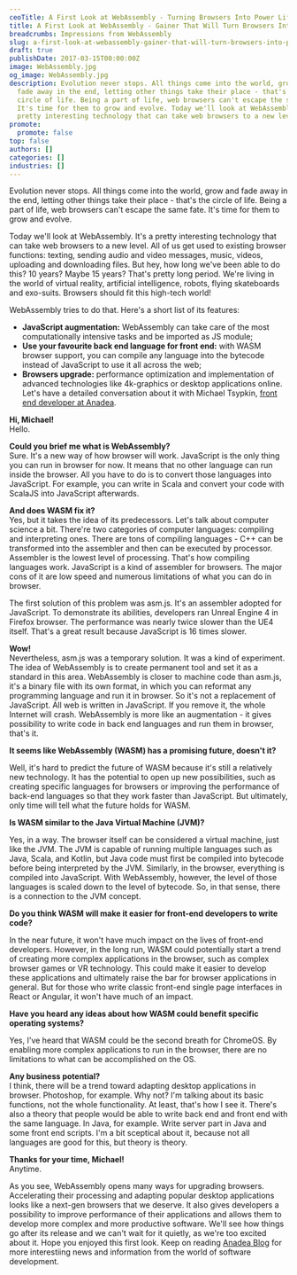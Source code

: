 ```yaml
---
ceoTitle: A First Look at WebAssembly - Turning Browsers Into Power Lifters
title: A First Look at WebAssembly - Gainer That Will Turn Browsers Into Power Lifters
breadcrumbs: Impressions from WebAssembly
slug: a-first-look-at-webassembly-gainer-that-will-turn-browsers-into-power-lifters
draft: true
publishDate: 2017-03-15T00:00:00Z
image: WebAssembly.jpg
og_image: WebAssembly.jpg
description: Evolution never stops. All things come into the world, grow and
  fade away in the end, letting other things take their place - that's the
  circle of life. Being a part of life, web browsers can't escape the same fate.
  It's time for them to grow and evolve. Today we'll look at WebAssembly. It's a
  pretty interesting technology that can take web browsers to a new level.
promote:
  promote: false
top: false
authors: []
categories: []
industries: []
---
```

Evolution never stops. All things come into the world, grow and fade away in the end, letting other things take their place - that's the circle of life. Being a part of life, web browsers can't escape the same fate. It's time for them to grow and evolve.

Today we'll look at WebAssembly. It's a pretty interesting technology that can take web browsers to a new level. All of us get used to existing browser functions: texting, sending audio and video messages, music, videos, uploading and downloading files. But hey, how long we've been able to do this? 10 years? Maybe 15 years? That's pretty long period. We're living in the world of virtual reality, artificial intelligence, robots, flying skateboards and exo-suits. Browsers should fit this high-tech world!

WebAssembly tries to do that. Here's a short list of its features:

* **JavaScript augmentation:** WebAssembly can take care of the most computationally intensive tasks and be imported as JS module;
* **Use your favourite back end language for front end:** with WASM browser support, you can compile any language into the bytecode instead of JavaScript to use it all across the web;
* **Browsers upgrade:** performance optimization and implementation of advanced technologies like 4k-graphics or desktop applications online.
Let's have a detailed conversation about it with Michael Tsypkin, [front end developer at Anadea](https://anadea.info/services/web-development/front-end).

**Hi, Michael!**<br>
Hello.

**Could you brief me what is WebAssembly?**<br>
Sure. It's a new way of how browser will work. JavaScript is the only thing you can run in browser for now. It means that no other language can run inside the browser. All you have to do is to convert those languages into JavaScript. For example, you can write in Scala and convert your code with ScalaJS into JavaScript afterwards.

**And does WASM fix it?**<br>
Yes, but it takes the idea of its predecessors. Let's talk about computer science a bit.
There're two categories of computer languages: compiling and interpreting ones. There are tons of compiling languages - C++ can be transformed into the assembler and then can be executed by processor. Assembler is the lowest level of processing. That's how compiling languages work. JavaScript is a kind of assembler for browsers. The major cons of it are low speed and numerous limitations of what you can do in browser.

The first solution of this problem was asm.js. It's an assembler adopted for JavaScript. To demonstrate its abilities, developers ran Unreal Engine 4 in Firefox browser. The performance was nearly twice slower than the UE4 itself. That's a great result because JavaScript is 16 times slower.

**Wow!**<br>
Nevertheless, asm.js was a temporary solution. It was a kind of experiment. The idea of WebAssembly is to create permanent tool and set it as a standard in this area. WebAssembly is closer to machine code than asm.js, it's a binary file with its own format, in which you can reformat any programming language and run it in browser. So it's not a replacement of JavaScript. All web is written in JavaScript. If you remove it, the whole Internet will crash. WebAssembly is more like an augmentation - it gives possibility to write code in back end languages and run them in browser, that's it.

**It seems like WebAssembly (WASM) has a promising future, doesn't it?**

Well, it's hard to predict the future of WASM because it's still a relatively new technology. It has the potential to open up new possibilities, such as creating specific languages for browsers or improving the performance of back-end languages so that they work faster than JavaScript. But ultimately, only time will tell what the future holds for WASM.

**Is WASM similar to the Java Virtual Machine (JVM)?**

Yes, in a way. The browser itself can be considered a virtual machine, just like the JVM. The JVM is capable of running multiple languages such as Java, Scala, and Kotlin, but Java code must first be compiled into bytecode before being interpreted by the JVM. Similarly, in the browser, everything is compiled into JavaScript. With WebAssembly, however, the level of those languages is scaled down to the level of bytecode. So, in that sense, there is a connection to the JVM concept.

**Do you think WASM will make it easier for front-end developers to write code?**

In the near future, it won't have much impact on the lives of front-end developers. However, in the long run, WASM could potentially start a trend of creating more complex applications in the browser, such as complex browser games or VR technology. This could make it easier to develop these applications and ultimately raise the bar for browser applications in general. But for those who write classic front-end single page interfaces in React or Angular, it won't have much of an impact.

**Have you heard any ideas about how WASM could benefit specific operating systems?**

Yes, I've heard that WASM could be the second breath for ChromeOS. By enabling more complex applications to run in the browser, there are no limitations to what can be accomplished on the OS.

**Any business potential?**<br>
I think, there will be a trend toward adapting desktop applications in browser. Photoshop, for example. Why not? I'm talking about its basic functions, not the whole functionality. At least, that's how I see it. There's also a theory that people would be able to write back end and front end with the same language. In Java, for example. Write server part in Java and some front end scripts. I'm a bit sceptical about it, because not all languages are good for this, but theory is theory.

**Thanks for your time, Michael!**<br>
Anytime.

As you see, WebAssembly opens many ways for upgrading browsers. Accelerating their processing and adapting popular desktop applications looks like a next-gen browsers that we deserve. It also gives developers a possibility to improve performance of their applications and allows them to develop more complex and more productive software. We'll see how things go after its release and we can't wait for it quietly, as we're too excited about it. Hope you enjoyed this first look. Keep on reading [Anadea Blog](https://anadea.info/blog) for more interestiing news and information from the world of software development.

